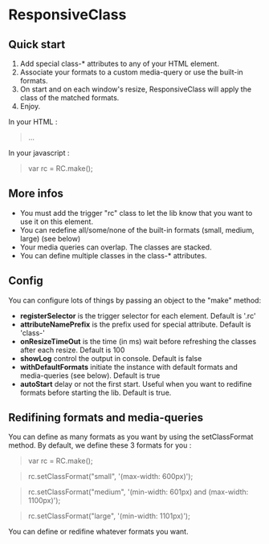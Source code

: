 # ResponsiveClass

## Quick start


1. Add special class-* attributes to any of your HTML element. 
2. Associate your formats to a custom media-query or use the built-in formats.
3. On start and on each window's resize, ResponsiveClass will apply the class of the matched formats.
4. Enjoy.

In your HTML :
> <article class="rc" class-small="firstVariant" class-medium="secondVariant" class-large="thirdVariant"> ... </article> 

In your javascript :
> var rc = RC.make();



## More infos 

* You must add the trigger "rc" class to let the lib know that you want to use it on this element.
* You can redefine all/some/none of the built-in formats (small, medium, large) (see below)
* Your media queries can overlap. The classes are stacked.
* You can define multiple classes in the class-* attributes.

## Config

You can configure lots of things by passing an object to the "make" method: 

* **registerSelector** is the trigger selector for each element. Default is '.rc'
* **attributeNamePrefix** is the prefix used for special attribute. Default is 'class-'
* **onResizeTimeOut** is the time (in ms) wait before refreshing the classes after each resize. Default is 100
* **showLog** control the output in console. Default is false
* **withDefaultFormats** initiate the instance with default formats and media-queries (see below). Default is true
* **autoStart** delay or not the first start. Useful when you want to redifine formats before starting the lib. Default is true. 

## Redifining formats and media-queries

You can define as many formats as you want by using the setClassFormat method. By default, we define these 3 formats for you : 

> var rc = RC.make();

> rc.setClassFormat("small", '(max-width: 600px)');

> rc.setClassFormat("medium", '(min-width: 601px) and (max-width: 1100px)');

> rc.setClassFormat("large", '(min-width: 1101px)');

You can define or redifine whatever formats you want.

